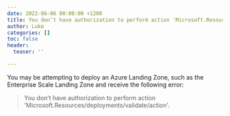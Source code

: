 ```yaml
---
date: 2022-06-06 00:00:00 +1200
title: You don’t have authorization to perform action 'Microsoft.Resources/deployments/validate/action'.
author: Luke
categories: []
toc: false
header:
  teaser: ''

---
```

You may be attempting to deploy an Azure Landing Zone, such as the Enterprise Scale Landing Zone and receive the following error:

> You don’t have authorization to perform action 'Microsoft.Resources/deployments/validate/action'.
